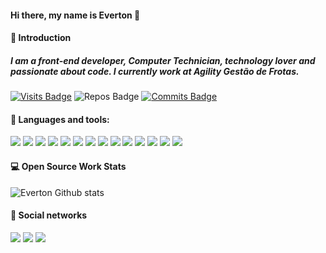 #### Hi there, my name is Everton 🚀

#### 👋 Introduction

##### I am a front-end developer, Computer Technician, technology lover and passionate about code. I currently work at Agility Gestão de Frotas.

[![Visits Badge](https://badges.pufler.dev/visits/tieverton/tieverton?style=for-the-badge)](https://github.com/tieverton/tieverton)
![Repos Badge](https://badges.pufler.dev/repos/tieverton?style=for-the-badge)
[![Commits Badge](https://badges.pufler.dev/commits/monthly/tieverton?style=for-the-badge)](https://github.com/tieverton/tieverton)

#### 🚀 Languages and tools:
<p>
<img src="https://img.shields.io/badge/git%20-%23323330.svg?&style=for-the-badge&logo=git&logoColor=%f14e32"/>
<img src="https://img.shields.io/badge/github%20-%23323330.svg?&style=for-the-badge&logo=github&logoColor=%FFF"/>
<img src="https://img.shields.io/badge/vercel%20-%23323330.svg?&style=for-the-badge&logo=vercel&logoColor=%fff"/>
<img src="https://img.shields.io/badge/heroku%20-%23323330.svg?&style=for-the-badge&logo=heroku&logoColor=%79589F"/>
  <img src="https://img.shields.io/badge/figma%20-%23323330.svg?&style=for-the-badge&logo=figma&logoColor=%FFF"/>
<img src="https://img.shields.io/badge/netlify%20-%23323330.svg?&style=for-the-badge&logo=netlify&logoColor=%15847D"/>
<img src="https://img.shields.io/badge/html5%20-%23323330.svg?&style=for-the-badge&logo=html5&logoColor=%f14e32"/>
<img src="https://img.shields.io/badge/css3%20-%23323330.svg?&style=for-the-badge&logo=css3&logoColor=%3178c6"/>
<img src="https://img.shields.io/badge/sass%20-%23323330.svg?&style=for-the-badge&logo=sass&logoColor=%bf4080"/>
<img src="https://img.shields.io/badge/styledcomponents%20-%23323330.svg?&style=for-the-badge&logo=styled-components&logoColor=%fff"/>
<img src="https://img.shields.io/badge/javascript%20-%23323330.svg?&style=for-the-badge&logo=javascript&logoColor=%23F7DF1E"/>
<img src="https://img.shields.io/badge/typescript%20-%23323330.svg?&style=for-the-badge&logo=typescript&logoColor=%3178c6"/>
<img src="https://img.shields.io/badge/react%20-%23323330.svg?&style=for-the-badge&logo=react&logoColor=%61dafb"/>
<img src="https://img.shields.io/badge/next%20-%23323330.svg?&style=for-the-badge&logo=next-js&logoColor=%23F7DF1E"/>
  </p>

#### 💻 Open Source Work Stats

![Everton Github stats](https://github-readme-stats.vercel.app/api?username=tieverton&hide=contribs,prs,issues&show_icons=true&theme=dark)

#### 🌠 Social networks

<a href="https://www.linkedin.com/in/evertonpinheiroti/"><img src="https://img.shields.io/badge/linkedin-0077B5.svg?style=for-the-badge&logo=linkedin&logoColor=white"></a>
<a href="https://instagram.com/tieverton"><img src="https://img.shields.io/badge/instagram-E4405F.svg?style=for-the-badge&logo=instagram&logoColor=white"></a>
<a href="mailto:evertonpinheiroti@gmail.com"><img src="https://img.shields.io/badge/e‑mail-D14836.svg?style=for-the-badge&logo=GMail&logoColor=white"></a>
